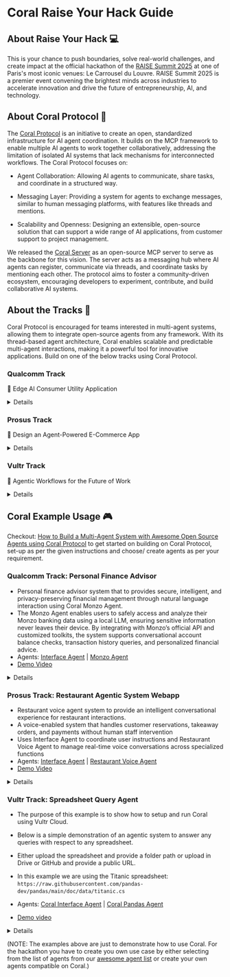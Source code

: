 # Coral Raise Your Hack Guide

## About Raise Your Hack 💻
This is your chance to push boundaries, solve real-world challenges, and create impact at the official hackathon of the [RAISE Summit 2025](https://www.raisesummit.com/) at one of Paris's most iconic venues: Le Carrousel du Louvre. RAISE Summit 2025 is a premier event convening the brightest minds across industries to accelerate innovation and drive the future of entrepreneurship, AI, and technology.

## About Coral Protocol 🪸

The [Coral Protocol](https://www.coralprotocol.org/) is an initiative to create an open, standardized infrastructure for AI agent coordination. It builds on the MCP framework to enable multiple AI agents to work together collaboratively, addressing the limitation of isolated AI systems that lack mechanisms for interconnected workflows. The Coral Protocol focuses on:

- Agent Collaboration: Allowing AI agents to communicate, share tasks, and coordinate in a structured way.

- Messaging Layer: Providing a system for agents to exchange messages, similar to human messaging platforms, with features like threads and mentions.

- Scalability and Openness: Designing an extensible, open-source solution that can support a wide range of AI applications, from customer support to project management.

We released the [Coral Server](https://github.com/Coral-Protocol/coral-server) as an open-source MCP server to serve as the backbone for this vision. The server acts as a messaging hub where AI agents can register, communicate via threads, and coordinate tasks by mentioning each other. The protocol aims to foster a community-driven ecosystem, encouraging developers to experiment, contribute, and build collaborative AI systems.

## About the Tracks 🎯

Coral Protocol is encouraged for teams interested in multi-agent systems, allowing them to integrate open-source agents from any framework. With its thread-based agent architecture, Coral enables scalable and predictable multi-agent interactions, making it a powerful tool for innovative applications. Build on one of the below tracks using Coral Protocol.

### Qualcomm Track

🧠 Edge AI Consumer Utility Application

<details>

Build a powerful, AI-driven utility app for everyday users—right at the edge.
In this track, you'll will develop a consumer-facing utility application that runs entirely on-device using the Snapdragon X Elite platform. The challenge is to harness the power of Edge AI to create a tool that is both useful and accessible to a broad audience—without relying on cloud connectivity.

🔍 What We’re Looking For:

• Consumer-Oriented: The app should appeal to a wide range of users and offer clear, everyday value.
• Utility-Focused: It must help users accomplish a task—whether it's organizing, creating, assisting, or enhancing their experience.
• Edge AI-Powered: The core functionality should include a probabilistic AI component (e.g., computer vision, audio processing, or generative AI) that runs locally in a resource-constrained environment.
• Cross-Platform: While the app targets Snapdragon X Elite, it should be compatible with Windows, macOS, and Linux.
• Developer-Ready: Submissions should include a GitHub repository with setup and run instructions. A polished consumer UI is not required—focus on functionality and innovation.

🛠️ Tech Flexibility:

• Use any programming language or framework.
• Combine multiple AI modalities (CV, audio, Gen AI) as needed.
• No internet connection should be required for core functionality.

Qualcomm will directly ship the Copilot+ PC with the Snapdragon® X Elite (loaner devices) to selected participants and collect them at the conclusion of the hackathon.

The hardware will be shipped on June 30th with next-day delivery.

</details>

### Prosus Track

🤖 Design an Agent-Powered E-Commerce App

<details>

Create an e-commerce application that uses AI agents to let users perform one or more of the following tasks:

•  Food ordering: Restaurant discovery, menu browsing, order placement
•  Travel Booking: Flight searches, hotel reservations, itinerary planning
•  Product Marketplace: New and second-hand item purchases

Your app should build a reusable user profile based on in-app conversations. This profile will help personalize experiences across different activities and should be stored as a knowledge graph.

Bonus Challenges:
•  Build a voice-first user interface
•  Support multimodal input for richer user interactions
•  Store the user profile as a knowledge graph

To Succeed in This Challenge:
• Focus on core functionality – show live, working features (live demo, not just slides!)
• Use pre-trained models and APIs to save time
• Keep your code modular and simple for easier debugging

Judges Will Focus On:
• Technical Execution – Does the MVP work reliably?
• AI Integration – How creatively and effectively is AI used?
• Originality & Impact – How novel is the idea, and does it solve a real-world problem?
• Agentic Capabilities – How useful, stable, and advanced are the agent-powered features?

⚠️ We encourage participants to explore a variety of technologies for this challenge, including: 
• SERP API
• Tavily
• Twilio
All of which offer free tiers for testing.

</details>

### Vultr Track

🧠 Agentic Workflows for the Future of Work

<details>

Build a Web-Based Enterprise Agent Deployed on Vultr

In this track, you'll design and develop a web-based AI agent purpose-built to support enterprise teams—from marketing to sales, operations, and beyond. Your mission: create a smart, agentic tool that simplifies, accelerates, or transforms workflows for today’s (and tomorrow’s) knowledge workers. The core app should be deployed on Vultr infrastructure and optimized for real-world business use cases.

🔍 What We’re Looking For:
• Enterprise-Ready: Your agent should address pain points or opportunities within marketing, sales, customer success, HR, or other enterprise functions.

• Agentic & Autonomous: Move beyond simple prompts. Build workflows where the agent can reason, plan, and act with minimal human input. Think multi-step tasks, decision trees, and feedback loops.

• Future-of-Work Focused: Help teams save time, make smarter decisions, or enhance collaboration—through the lens of what future employee experience could look like.

• Web-Based & Deployed on Vultr: The app must be a deployable web app running on Vultr. You can use any stack, language, or framework, but it should be cloud-hosted and publicly accessible (Vultr credits will be provided).

• Scalable Tooling: We encourage—but don’t require—use of technologies like vector databases, model context protocol (MCP), or other modular, scalable AI components.

🛠️ Tech Flexibility:
• Use any programming language or framework.
• Use open-source LLMs, retrieval-augmented generation. (Also available via Vultr Serverless Inference)

📦 Developer Expectations:
• Include a GitHub repo with setup instructions, agent capabilities, and a sample use case demo.
• Deploy on Vultr (we’ll provide credits and assistance).
• Show how your app solves a real problem in an enterprise context.

Each team leader of the Vultr Track will receive a coupon code to claim $250 in free credits on Vultr by signing up as a regular customer.

</details>

## Coral Example Usage 🎮

Checkout: [How to Build a Multi-Agent System with Awesome Open Source Agents using Coral Protocol](https://github.com/Coral-Protocol/existing-agent-sessions-tutorial-private-temp) to get started on building on Coral Protocol, set-up as per the given instructions and choose/ create agents as per your requirement.

### Qualcomm Track: Personal Finance Advisor

- Personal finance advisor system that  to provides secure, intelligent, and privacy-preserving financial management through natural language interaction using Coral Monzo Agent.
- The Monzo Agent enables users to safely access and analyze their Monzo banking data using a local LLM, ensuring sensitive information never leaves their device. By integrating with Monzo’s official API and customized toolkits, the system supports conversational account balance checks, transaction history queries, and personalized financial advice.
- Agents: [Interface Agent](https://github.com/Coral-Protocol/Coral-Interface-Agent) | [Monzo Agent](https://github.com/Coral-Protocol/Coral-Monzo-Agent)
- [Demo Video](https://drive.google.com/file/d/1carCDjr-sZbTs5OOmzwSPsLItCwbnW0Y/view?usp=sharing)


<details>

### 1. Setup Coral Server and Coral Studio

<details>

- To setup the [Coral Server](https://github.com/Coral-Protocol/coral-server) and [Coral Studio UI](https://github.com/Coral-Protocol/coral-studio), follow the steps given in repository to install.

- In order to test if both are working, open the same instance in two terminals and run both simultaneously.

```bash
# run studio
yarn dev
```
- You will see both running like this simultaneously if succesful and should be able to access Coral Studio from your browser.

![Coral Server and Studio Running](images/server-studio.png)

- On Coral Studio, ensure the connection to Coral Server.

![Coral Server and Studio Connection UI](images/coral-connection.png)

<details>

<summary>Install Java if UNAVAILABLE in order to run Coral Server</summary>

Install Java

```bash

# Apt update
sudo apt update

# Install the JDK
sudo apt install openjdk-17-jdk

# Check version
java -version
```

Run Coral Server

```bash

./gradlew run

```

</details>

<details>

<summary>Install Yarn if UNAVAILABLE in order to run Coral Studio</summary>

Install Yarn

```bash
# Download and install nvm:
curl -o- https://raw.githubusercontent.com/nvm-sh/nvm/v0.40.3/install.sh | bash

# in lieu of restarting the shell
\. "$HOME/.nvm/nvm.sh"

# Download and install Node.js:
nvm install 22

# Verify the Node.js version:
node -v # Should print "v22.17.0".
nvm current # Should print "v22.17.0".

# Download and install Yarn:
corepack enable yarn

# Verify Yarn version:
yarn -v

# Install from yarn
yarn install

# Allow port for eternal access
sudo ufw allow 5173

```

Run Coral Studio

```bash

yarn dev

```

</details>

</details>

### 2. Setup the Agents

<details>  

- Terminate the Coral Server and Coral Studio connections from above and start below steps.
- In this example, we are using the agents: [Coral Interface Agent](https://github.com/Coral-Protocol/Coral-Interface-Agent) and [Coral Monzo Agent](https://github.com/Coral-Protocol/Coral-Monzo-Agent).  
- Please click on the link and set up the agents by following the setup instructions in the repository.  
- Check the output below to see how the terminal will look after succesfull installation, keep in mind the directory you are at while doing `uv sync`.


</details>

### 3. Run the Agents

<details>

<summary>You can run in either of the below modes to get your system running.</summary>

#### 1. Executable Mode

<details>

- The Executable Mode is part of the Coral Protocol Orchestrator which works with [Coral Studio UI](https://github.com/Coral-Protocol/coral-studio).  

- Checkout: [How to Build a Multi-Agent System with Awesome Open Source Agents using Coral Protocol](https://github.com/Coral-Protocol/existing-agent-sessions-tutorial-private-temp).  

- Update the file: `coral-server/src/main/resources/application.yaml` with the details below. 

```bash
# replace "root" with YOUR/PROJECT/DIRECTORY if different

applications:
  - id: "app"
    name: "Default Application"
    description: "Default application for testing"
    privacyKeys:
      - "default-key"
      - "public"
      - "priv"

registry:
  interface:
    options:
      - name: "API_KEY"
        type: "string"
        description: "API key for the service"
    runtime:
      type: "executable"
      command: ["bash", "-c", "/root/Coral-Interface-Agent/run_agent.sh main.py"]
      environment:
        - name: "API_KEY"
          from: "API_KEY"
        - name: "MODEL_NAME"
          value: "gpt-4.1"
        - name: "MODEL_PROVIDER"
          value: "openai"
        - name: "MODEL_TOKEN"
          value: "16000"
        - name: "MODEL_TEMPERATURE"
          value: "0.3"
          
  monzo:
    options:
      - name: "API_KEY"
        type: "string"
        description: "API key for the service"
      - name: "MONZO_ACCESS_TOKEN"
        type: "string"
        description: "MONZO_ACCESS_TOKEN"
      - name: "MONZO_ACCOUNT_ID"
        type: "string"
        description: "MONZO_ACCOUNT_ID"
    runtime:
      type: "executable"
      command: ["bash", "-c", "/root/Coral-Monzo-Agent/run_agent.sh main.py"]
      
      environment:
        - name: "API_KEY"
          from: "API_KEY"
        - name: "MODEL"
          value: "llama-3.3-70b-versatile"
        - name: "LLM_MODEL_PROVIDER"
          value: "groq"
        - name: "MONZO_ACCESS_TOKEN"
          from: "MONZO_ACCESS_TOKEN"
        - name: "MONZO_ACCOUNT_ID"
          from: "MONZO_ACCOUNT_ID"
```

- Run the [Coral Server](https://github.com/Coral-Protocol/coral-server) and [Coral Studio](https://github.com/Coral-Protocol/coral-studio). 

- You do not need to set up the `.env` in the project directory for running in this mode; it will be captured through the variables below.  

- After the agents are loaded properly, you will see "2 agents" connected. Proceed ahead with "Select Session", add the agents, api key and esure to add both the Custom Tools to the Interface Agent.

![Vultr Instance](images/agent-connected.png)  

</details>

#### 2. Dev Mode

<details>

- The Dev Mode allows the Coral Server and all agents to be seaprately running on each terminal without UI support.  

- Ensure that the [Coral Server](https://github.com/Coral-Protocol/coral-server) is running on your system and run below commands in separate terminals.

- Ensure that you have setup the `.env` file with required keys.  

Run the Interface Agent

```bash
# cd to directory
cd Coral-Interface-Agent

# Run the agent using `uv`:
uv run python main.py
```

Run the Pandas Agent

```bash
# cd to directory
cd Coral-Monzo-Agent

# Run the agent using `uv`:
uv run python main.py
```

</details>

</details>

</details>

### Prosus Track: Restaurant Agentic System Webapp

- Restaurant voice agent system to provide an intelligent conversational experience for restaurant interactions.
- A voice-enabled system that handles customer reservations, takeaway orders, and payments without human staff intervention
- Uses Interface Agent to coordinate user instructions and Restaurant Voice Agent to manage real-time voice conversations across specialized functions
- Agents: [Interface Agent](https://github.com/Coral-Protocol/Interface-Agent-for-Webapp) | [Restaurant Voice Agent](https://github.com/Coral-Protocol/Restaurant-Voice-Agent)
- [Demo Video](https://drive.google.com/file/d/1LtUfTUzV9MPEPY7b4alElDiJoml7E089/view)

<details>

### 1. How to run:

<details>

<summary>Option 1: Agents running on docker without orchestrator:</summary>

Ensure that the [Coral Server](https://github.com/Coral-Protocol/coral-server) is running on your system

#### 1. Git clone and pull docker image

```bash
# Clone the repository
git clone https://github.com/Coral-Protocol/Coral-RaiseYourHack-ProsusTrackExample

# Pull docker images
docker pull coralprotocol/coral-interface-agent-for-webapp
docker pull coralprotocol/coral-restaurant-voice-agent
```

#### 2. Environment Configuration

##### For Coral Interface Agent:
Get the API Key: [Groq](https://console.groq.com/keys).

Create a `.env` file in the `Interface-Agent-for-Webapp` directory based on the `.env_sample` file:
```bash
cd Interface-Agent-for-Webapp
cp -r .env_sample .env
# Edit .env with your specific configuration
```

##### For Restaurant Agent:
Get these api keys
GROQ_API_KEY=[Groq](https://console.groq.com/keys).

Note: If you want to use cloud services by Livekit then use [Livekit Cloud](https://cloud.livekit.io/) for these api keys and url but for Self hosting you can check out their documentation for [Self Hosting](https://docs.livekit.io/home/self-hosting/local/).

LIVEKIT_API_KEY=your_livekit_api_key_here 

LIVEKIT_API_SECRET=your_livekit_api_secret_here 

LIVEKIT_URL=your_livekit_url_here  

Create a `.env` file in the `Restaurant-Voice-Agent` directory based on the `.env.example` file:
```bash
cd Restaurant-Voice-Agent
cp -r env.example .env
# Edit .env with your specific configuration
```

#### 3. Run Agents in Separate Terminals

##### For Coral Interface Agent:

```bash
cd Interface-Agent-for-Webapp
docker run --env-file .env -it coralprotocol/coral-interface-agent-for-webapp
```

##### For Restaurant Agent:
Note: When running with docker you have to interact with the livekit agent using the UI with the same Livekit api key, secret key and url as the voice input will be from your UI.

```bash
cd Restaurant-Voice-Agent
docker run --env-file .env -it coralprotocol/coral-restaurant-voice-agent
```

</details>

<details>

<summary>Option 2: Agents running on docker with orchestrator:</summary>

#### 1. Follow the steps in [How to Build a Multi-Agent System with Awesome Open Source Agents using Coral Protocol](https://github.com/Coral-Protocol/existing-agent-sessions-tutorial-private-temp)

#### 2. Pull the docker image

```bash
docker pull coralprotocol/coral-interface-agent-for-webapp
docker pull coralprotocol/coral-restaurant-voice-agent
```

#### 3. Update the config by updating the "application.yml" file in the Coral Server:

```bash
applications:
  - id: "app"
    name: "Default Application"
    description: "Default application for testing"
    privacyKeys:
      - "default-key"
      - "public"
      - "priv"

registry:
  interface:
    options:
      - name: "GROQ_API_KEY"
        type: "string"
        description: "Groq API Key"
      - name: "HUMAN_RESPONSE"
        type: "string"
        description: "Human response to be used in the interface agent"

    runtime:
      type: "docker"
      image: "coralprotocol/coral-interface-agent-for-webapp:latest"
      environment:
        - name: "API_KEY"
          from: "GROQ_API_KEY"
        - name: "HUMAN_RESPONSE"
          from: "HUMAN_RESPONSE"

  restaurant:
    options:
      - name: "LIVEKIT_URL"
        type: "string"
        description: "LiveKit Server URL"
      - name: "LIVEKIT_API_KEY"
        type: "string"
        description: "LiveKit API Key"
      - name: "LIVEKIT_API_SECRET"
        type: "string"
        description: "LiveKit API Secret"
      - name: "GROQ_API_KEY"
        type: "string"
        description: "Groq API Key"
      - name: "DEEPGRAM_API_KEY"
        type: "string"
        description: "Deepgram API Key"
      - name: "CARTESIA_API_KEY"
        type: "string"
        description: "Cartesia API Key"

    runtime:
      type: "docker"
      image: "coralprotocol/coral-restaurant-agent:latest"
      environment:
        - name: "LIVEKIT_URL"
          from: "LIVEKIT_URL"
        - name: "LIVEKIT_API_KEY"
          from: "LIVEKIT_API_KEY"
        - name: "LIVEKIT_API_SECRET"
          from: "LIVEKIT_API_SECRET"
        - name: "API_KEY"
          from: "GROQ_API_KEY"
        - name: "DEEPGRAM_API_KEY"
          from: "DEEPGRAM_API_KEY"
        - name: "CARTESIA_API_KEY"
          from: "CARTESIA_API_KEY"
```


</details>

<details>

<summary>Option 3: Agents running on executable with orchestrator:</summary>

#### 1. Follow the steps in [How to Build a Multi-Agent System with Awesome Open Source Agents using Coral Protocol](https://github.com/Coral-Protocol/existing-agent-sessions-tutorial-private-temp)

#### 2. Git clone the repository

```bash
# Clone the repository
git clone https://github.com/Coral-Protocol/Coral-RaiseYourHack-ProsusTrackExample
cd Coral-RaiseYourHack-ProsusTrackExample
```
#### 3. Update the config by updating the "application.yml" file

```bash
applications:
  - id: "app"
    name: "Default Application"
    description: "Default application for testing"
    privacyKeys:
      - "default-key"
      - "public"
      - "priv"

registry:
  interface-local:
    options:
      - name: "GROQ_API_KEY"
        type: "string"
        description: "Groq API Key"
      - name: "HUMAN_RESPONSE"
        type: "string"
        description: "Human response to be used in the interface agent"

    runtime:
      type: "executable"
      command:
        [
          "bash",
          "-c",
          "cd ../Interface-Agent-for-Webapp && uv sync && uv run main.py",
        ]
      environment:
        - name: "API_KEY"
          from: "GROQ_API_KEY"
        - name: "HUMAN_RESPONSE"
          from: "HUMAN_RESPONSE"

  restaurant:
    options:
      - name: "LIVEKIT_URL"
        type: "string"
        description: "LiveKit Server URL"
      - name: "LIVEKIT_API_KEY"
        type: "string"
        description: "LiveKit API Key"
      - name: "LIVEKIT_API_SECRET"
        type: "string"
        description: "LiveKit API Secret"
      - name: "GROQ_API_KEY"
        type: "string"
        description: "Groq API Key"
      - name: "DEEPGRAM_API_KEY"
        type: "string"
        description: "Deepgram API Key"
      - name: "CARTESIA_API_KEY"
        type: "string"
        description: "Cartesia API Key"

    runtime:
      type: "executable"
      command:
        [
          "bash",
          "-c",
          "cd ../Restaurant-Voice-Agent&& uv sync && uv run main.py console", 
        ]
      environment:
        - name: "LIVEKIT_URL"
          from: "LIVEKIT_URL"
        - name: "LIVEKIT_API_KEY"
          from: "LIVEKIT_API_KEY"
        - name: "LIVEKIT_API_SECRET"
          from: "LIVEKIT_API_SECRET"
        - name: "API_KEY"
          from: "GROQ_API_KEY"
        - name: "DEEPGRAM_API_KEY"
          from: "DEEPGRAM_API_KEY"
        - name: "CARTESIA_API_KEY"
          from: "CARTESIA_API_KEY"

```


</details>

<details>

<summary>Option 3: Agents running without Coral-Studio and using custom UI:</summary>

Ensure that the [Coral Server](https://github.com/Coral-Protocol/coral-server) is running on your system

#### 1. Git clone the repository and install dependencies

```bash
# Clone the repository
git clone https://github.com/Coral-Protocol/Coral-RaiseYourHack-ProsusTrackExample

# Install `uv`:
pip install uv
```

##### For Coral Interface Agent
```bash
# Navigate to the interface agent agent directory
cd Interface-Agent-for-Webapp

# Install dependencies from `pyproject.toml` using `uv`:
uv sync
```

##### For Restaurant Agent
```bash
# Navigate to the monzo agent directory
cd Restaurant-Voice-Agent

# Install dependencies from `pyproject.toml` using `uv`:
uv sync
```

#### 2. Environment Configuration

##### For Coral Interface Agent
Get the API Key:
[Openai](https://platform.openai.com/api-keys)

Create a `.env` file in the `Interface-Agent-for-Webapp` directory based on the `.env_sample` file:
```bash
cd Interface-Agent-for-Webapp
cp -r .env_sample .env
# Edit .env with your specific configuration
```

##### For Restaurant Agent
Get the api key
GROQ_API_KEY=[Groq](https://console.groq.com/keys).

Note:
If you want to use cloud services by Livekit then use [Livekit Cloud](https://cloud.livekit.io/) for these api keys and url but for Self hosting you can check out there documentation for [Self Hosting](https://docs.livekit.io/home/self-hosting/local/).

LIVEKIT_API_KEY=your_livekit_api_key_here 
LIVEKIT_API_SECRET=your_livekit_api_secret_here  
LIVEKIT_URL=your_livekit_url_here 

Create a `.env` file in the `Restaurant-Voice-Agent` directory based on the `.env.example` file:
```bash
cd Restaurant-Voice-Agent
cp -r env.example .env
# Edit .env with your specific configuration
```
#### UI Frontend
To use the UI do this setup in a separate terminal:
```bash
cd UI
npm install
```
Create a `.env.local` file in the `UI` directory:
```bash
# Create .env.local with these variables:

# LiveKit Configuration
LIVEKIT_API_KEY=your_livekit_api_key_here 
LIVEKIT_API_SECRET=your_livekit_api_secret_here  
LIVEKIT_URL=your_livekit_url_here  

# API Endpoint Configuration (for Interface Agent)
NEXT_PUBLIC_CONN_DETAILS_ENDPOINT=/api/connection-details

# Interface Agent API Endpoint (default: http://localhost:8000)
NEXT_PUBLIC_INTERFACE_AGENT_API_ENDPOINT=http://localhost:8000
```

#### 3. Run Agents in Separate Terminals
Start all three components in their respective terminals:

#### Terminal 1: Start Coral Interface Agent
```bash
cd Interface-Agent-for-Webapp
uv run main.py
```

#### Terminal 2: Start Restaurant Voice Agent
```bash
cd Restaurant-Voice-Agent
uv run main.py dev
```

#### Terminal 3: Start UI Frontend
```bash
cd UI
npm run dev
```



### How to Connect to UI:

<details>

<summary>Click to expand UI app running instructions</summary>

- Access the Application: Open your browser and navigate to the UI application (typically http://localhost:3000)

- Try Now Button: Click the "Try Now" button to be directed to the main page

![Prosus Demo 1](images/prosus-demo-img1.png)

- Start Conversation: On the main page, press the "Start Restaurant Conversation" button for the restaurant agent

![Prosus Demo 2](images/prosus-demo-img2.png)

- Interact: You can now chat with the agentic system for restaurant-related queries and interactions

</details>

### How to use:

<summary>Click to expand sample input/output</summary>

<details>

#### 1. Input

```bash
Greet the restaurant agent by saying "Hi!".  
You can message the interface agent like this:  
Ask the restaurant agent to tell you the menu for the restaurant.  

You can also talk directly to the restaurant agent using voice, but only when it is not using the "wait for mentions" tool.
```

#### 2. Output

```bash
The restaurant agent will greet you and listen to your queries.  

When using the interface agent, it will communicate with the restaurant agent through Coral tools. The restaurant agent will reply to the interface agent.

For speech-based interaction, you need to talk to the restaurant agent directly.
```
</details>
</details>
</details>

### Vultr Track: Spreadsheet Query Agent

- The purpose of this example is to show how to setup and run Coral using Vultr Cloud.

- Below is a simple demonstration of an agentic system to answer any queries with respect to any spreadsheet.

- Either upload the spreadsheet and provide a folder path or upload in Drive or GitHub and provide a public URL.

- In this example we are using the Titanic spreadsheet: `https://raw.githubusercontent.com/pandas-dev/pandas/main/doc/data/titanic.cs`

- Agents:  [Coral Interface Agent](https://github.com/Coral-Protocol/Coral-Interface-Agent) | [Coral Pandas Agent](https://github.com/Coral-Protocol/Coral-Pandas-Agent)

- [Demo video](https://drive.google.com/file/d/1JlGDdraESduyIm44QvnJT2aiUzaRoi02/view?usp=sharing)

<details>

### 1. Set up Vultr

<details>

- Sign up on Vultr and know more by looking into the [product documentation](https://docs.vultr.com/products)

- Choose and host an instance as per your system requirements (Ubuntu: 22.0.4 recommended)

![Vultr Instance](images/vultr-instance.png)

- Open terminal in your laptop, SSH into the instance (check IP) and enter the password of your instance

```bash
ssh root@95.179.233.169
```
- It is also useful to connect to same instance by [WinSCP](https://winscp.net/eng/index.php) which can help edit files within your server. Connect using your Vultr credentials after installation.

![Vultr Instance](images/winscp.png)

</details>

### 2. Setup Coral Server and Coral Studio

<details>

- After you are logged into Vultr from your terminal, it is time to setup the [Coral Server](https://github.com/Coral-Protocol/coral-server) and [Coral Studio UI](https://github.com/Coral-Protocol/coral-studio). Follow the steps given in repository to install.

<details>

<summary>Install Java if UNAVAILABLE in order to run Coral Server</summary>

Install Java

```bash

# Apt update
sudo apt update

# Install the JDK
sudo apt install openjdk-17-jdk

# Check version
java -version
```

Run Coral Server

```bash

./gradlew run

```

</details>

<details>

<summary>Install Yarn if UNAVAILABLE in order to run Coral Studio</summary>

Install Yarn

```bash
# Download and install nvm:
curl -o- https://raw.githubusercontent.com/nvm-sh/nvm/v0.40.3/install.sh | bash

# in lieu of restarting the shell
\. "$HOME/.nvm/nvm.sh"

# Download and install Node.js:
nvm install 22

# Verify the Node.js version:
node -v # Should print "v22.17.0".
nvm current # Should print "v22.17.0".

# Download and install Yarn:
corepack enable yarn

# Verify Yarn version:
yarn -v

# Install from yarn
yarn install

# Allow port for eternal access
sudo ufw allow 5173

```

Run Coral Studio

```bash

yarn dev --host

```

</details>

- In order to test if both are working, open the same instance in two terminals and run both simultaneously.

- Ensure the server’s firewall allows incoming connections on port 5173 (or the port Studio is using). You may need to open this port using a command like

```bash

# allow external port access
sudo ufw allow 5173

# run studio using --host
yarn dev --host
```
- You will see both running like this simultaneously if succesful and should be able to access Coral Studio from your browser.

![Coral Server and Studio Running](images/server-studio.png)

- On Coral Studio, ensure the connection to Coral Server.

![Coral Server and Studio Connection UI](images/coral-connection.png)

</details>

### 3. Setup the Agents


<details>  

- Terminate the Coral Server and Coral Studio connections from above and start below steps.
- In this example, we are using the agents: [Coral Interface Agent](https://github.com/Coral-Protocol/Coral-Interface-Agent) and [Coral Pandas Agent](https://github.com/Coral-Protocol/Coral-Pandas-Agent).  
- Please click on the link and set up the agents by following the setup instructions in the repository.  
- Check the output below to see how the terminal will look after succesfull installation, keep in mind the directory you are at while doing `uv sync`.

![Vultr Instance Terminal After Agent Setup](images/vultr-instance-terminal.png)

</details>

### 4. Run the Agents

<details>

<summary>You can run in either of the below modes to get your system running.</summary>

#### 1. Executable Mode

<details>

- The Executable Mode is part of the Coral Protocol Orchestrator which works with [Coral Studio UI](https://github.com/Coral-Protocol/coral-studio).  

- Checkout: [How to Build a Multi-Agent System with Awesome Open Source Agents using Coral Protocol](https://github.com/Coral-Protocol/existing-agent-sessions-tutorial-private-temp).  

- Update the file: `coral-server/src/main/resources/application.yaml` with the details below. You can use WinSCP to make change in the file by copying the below command.

![Vultr Instance](images/application-changes.png)  

<details>

<summary>Expand this to update `application.yaml` with this code</summary>

```bash
# replace "root" with YOUR/PROJECT/DIRECTORY if different
# update model according to requirement

applications:
  - id: "app"
    name: "Default Application"
    description: "Default application for testing"
    privacyKeys:
      - "default-key"
      - "public"
      - "priv"

registry:
  interface:
    options:
      - name: "API_KEY"
        type: "string"
        description: "API key for the service"
    runtime:
      type: "executable"
      command: ["bash", "-c", "/root/run_agent.sh main.py"]
      environment:
        - name: "API_KEY"
          from: "API_KEY"
        - name: "MODEL_NAME"
          value: "llama-3.3-70b-versatile"
        - name: "MODEL_PROVIDER"
          value: "groq"
        - name: "MODEL_TOKEN"
          value: "16000"
        - name: "MODEL_TEMPERATURE"
          value: "0.3"
          
  langchain-pandas:
    options:
      - name: "API_KEY"
        type: "string"
        description: "API key for the service"
    runtime:
      type: "executable"
      command: ["bash", "-c", "/root/run_agent.sh main.py"]
      environment:
        - name: "API_KEY"
          from: "API_KEY"
        - name: "MODEL_NAME"
          value: "llama-3.3-70b-versatile"
        - name: "MODEL_PROVIDER"
          value: "groq"
        - name: "MODEL_TOKEN"
          value: "16000"
        - name: "MODEL_TEMPERATURE"
          value: "0.3"


```

</details>

- Run the [Coral Server](https://github.com/Coral-Protocol/coral-server) and [Coral Studio](https://github.com/Coral-Protocol/coral-studio). 

- You do not need to set up the `.env` in the project directory for running in this mode; it will be captured through the variables below.  

- After the agents are loaded properly, you will see "2 agents" connected. Proceed ahead with "Select Session", add the agents, api key and esure to add both the Custom Tools to the Interface Agent.

![Vultr Instance](images/agent-connected.png)  

</details>

#### 2. Dev Mode

<details>

- The Dev Mode allows the Coral Server and all agents to be seaprately running on each terminal without UI support.  

- Ensure that the [Coral Server](https://github.com/Coral-Protocol/coral-server) is running on your system and run below commands in separate terminals.

- Ensure that you have setup the `.env` file with required keys.  

Run the Interface Agent

```bash
# cd to directory
cd Coral-Interface-Agent

# Run the agent using `uv`:
uv run python main.py
```

Run the Pandas Agent

```bash
# cd to directory
cd Coral-Pandas-Agent

# Run the agent using `uv`:
uv run python main.py
```

</details>

</details>

### 5. Example

<details>

```bash
# Input:
For https://raw.githubusercontent.com/pandas-dev/pandas/main/doc/data/titanic.csv describe me the columns in the data."

#Output:
The agent will respond back with the column description.

```

![Vultr Instance](images/example.png)  

</details>

</details>

</details>

(NOTE: The examples above are just to demonstrate how to use Coral. For the hackathon you have to create you own use case by either selecting from the list of agents from our [awesome agent list](https://github.com/Coral-Protocol/awesome-agents-for-multi-agent-systems) or create your own agents compatible on Coral.)

